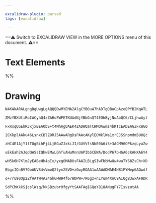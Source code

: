 ```yaml
---

excalidraw-plugin: parsed
tags: [excalidraw]

---
```

==⚠  Switch to EXCALIDRAW VIEW in the MORE OPTIONS menu of this document. ⚠==


# Text Elements
%%
# Drawing
```compressed-json
N4KAkARALgngDgUwgLgAQQQDwMYEMA2AlgCYBOuA7hADTgQBuCpAzoQPYB2KqATL

ZMzYBXUtiRoIACyhQ4zZAHoFWPETKUAdNjYBbGnQT4EOhByjNuAbQC6/CLjhwAyl

FxRxqUGEhRJxjxBEAObS+t4MhAgUAEK42ADWQaTCHMQAwmz4bKTcEADEAGZFxWGQ

2CKkplAAku46LsnxCBlZORJ5AAwARgDsPAAcAKylEOWklWa1xrEJSSnpmdm5UOQc

zHC4E1AjY1tTOgBihPj4LjBGuZJxkiJI/GUVVfsNbE0A6iS+3ACM96OPkzqLyaZw

uEkEah2AJqdQASsIQhwEMwLGhfuAHuMnnUAPIbbCEWA/DodP67bHGA6cKAHXA6Y4

wH5k6H7KlmJyEABeHh4pIx/yxgOMABUsFAAILBLgSIwFbbMwUw4wuTYS8ZsCh+XD

EbgcIQnBV7OoAUVS4vVmoQ2tym2SVD+zGwyROAA1uAAWADMAE4NB1PYMep6AGwdf

o+/ru90Op2ZfAATW4AZ4Gh6HW94f6/WDPW+/R6gz+nLYum4XnC9AIQg83wxAF9DR

SdPChKkkSjcslWzq/kkSBzubr9fgyYtSAAFAgIGQeYB18ANugFY7IsvzutAA
```
%%
